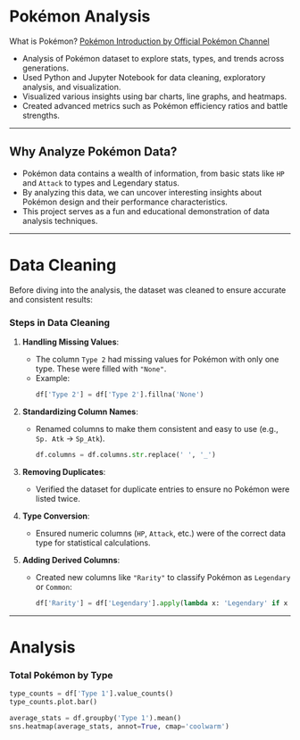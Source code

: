 # Pokémon Analysis

What is Pokémon? [Pokémon Introduction by Official Pokémon Channel](https://www.pokemon.com)

* Analysis of Pokémon dataset to explore stats, types, and trends across generations.
* Used Python and Jupyter Notebook for data cleaning, exploratory analysis, and visualization.
* Visualized various insights using bar charts, line graphs, and heatmaps.
* Created advanced metrics such as Pokémon efficiency ratios and battle strengths.

---

## Why Analyze Pokémon Data?

* Pokémon data contains a wealth of information, from basic stats like `HP` and `Attack` to types and Legendary status.
* By analyzing this data, we can uncover interesting insights about Pokémon design and their performance characteristics.
* This project serves as a fun and educational demonstration of data analysis techniques.

---

# Data Cleaning

Before diving into the analysis, the dataset was cleaned to ensure accurate and consistent results:

### **Steps in Data Cleaning**
1. **Handling Missing Values**:
   - The column `Type 2` had missing values for Pokémon with only one type. These were filled with `"None"`.
   - Example:
     ```python
     df['Type 2'] = df['Type 2'].fillna('None')
     ```

2. **Standardizing Column Names**:
   - Renamed columns to make them consistent and easy to use (e.g., `Sp. Atk` → `Sp_Atk`).
     ```python
     df.columns = df.columns.str.replace(' ', '_')
     ```

3. **Removing Duplicates**:
   - Verified the dataset for duplicate entries to ensure no Pokémon were listed twice.

4. **Type Conversion**:
   - Ensured numeric columns (`HP`, `Attack`, etc.) were of the correct data type for statistical calculations.

5. **Adding Derived Columns**:
   - Created new columns like `"Rarity"` to classify Pokémon as `Legendary` or `Common`:
     ```python
     df['Rarity'] = df['Legendary'].apply(lambda x: 'Legendary' if x else 'Common')
     ```

---

# Analysis

### **Total Pokémon by Type**
```python
type_counts = df['Type 1'].value_counts()
type_counts.plot.bar()

average_stats = df.groupby('Type 1').mean()
sns.heatmap(average_stats, annot=True, cmap='coolwarm')
